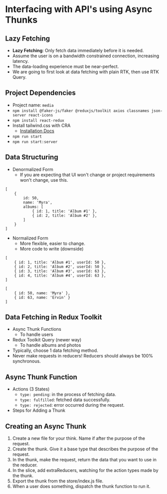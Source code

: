 # Interfacing with API's using Async Thunks

## Lazy Fetching

- **Lazy Fetching**: Only fetch data immediately before it is needed.
- Assume the user is on a bandwidth constrained connection, increasing latency.
- The data-loading experience must be near-perfect.
- We are going to first look at data fetching with plain RTK, then use RTK Query.

## Project Dependencies

- Project name: `media`
- `npm install @faker-js/faker @reduxjs/toolkit axios classnames json-server react-icons`
- `npm install react-redux`
- Install tailwind.css with CRA
    - [Installation Docs](https://tailwindcss.com/docs/guides/create-react-app)
- `npm run start`
- `npm run start:server`

## Data Structuring

- Denormalized Form
    - If you are expecting that UI won't change or project requirements won't change, use this.

```
[
    {
        id: 50,
        name: 'Myra',
        albums: [
            { id: 1, title: 'Album #1' },
            { id: 2, title: 'Album #2' },
        ]
    }
]
```

- Normalized Form
    - More flexible, easier to change.
    - More code to write (downside)

```
[
    { id: 1, title: 'Album #1', userId: 50 },
    { id: 2, title: 'Album #2', userId: 50 },
    { id: 3, title: 'Album #3', userId: 63 },
    { id: 4, title: 'Album #4', userId: 63 },
]

[
    { id: 50, name: 'Myra' },
    { id: 63, name: 'Ervin' }
]
```

## Data Fetching in Redux Toolkit

- Async Thunk Functions
    - To handle users
- Redux Toolkit Query (newer way)
    - To handle albums and photos
- Typically, choose 1 data fetching method.
- Never make requests in reducers! Reducers should always be 100% synchronous.

## Async Thunk Function

- Actions (3 States)
    - `type: pending`: in the process of fetching data.
    - `type: fulfilled`: fetched data successfully.
    - `type: rejected`: error occurred during the request.
- Steps for Adding a Thunk

## Creating an Async Thunk

1. Create a new file for your think. Name if after the purpose of the request.
2. Create the thunk. Give it a base type that describes the purpose of the request.
3. In the thunk, make the request, return the data that you want to use in the reducer.
4. In the slice, add extraReducers, watching for the action types made by the thunk.
5. Export the thunk from the store/index.js file.
6. When a user does something, dispatch the thunk function to run it.